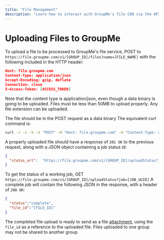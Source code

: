 ```yaml
---
title: "File Management"
description: "Learn how to interact with GroupMe's file CDN via the API."
---
```


# Uploading Files to GroupMe
To upload a file to be processed to GroupMe's file service, POST to `https://file.groupme.com/v1/[GROUP_ID]/files?name=[FILE_NAME]` with the  following included in the HTTP header:

```json
Host: file.groupme.com
Content-Type: application/json
Accept-Encoding: gzip, deflate
Connection: close
X-Access-Token: [ACCESS_TOKEN]
```

Note that the content type is application/json, even though a data binary is going to be uploaded. Files must be less than 50MB to upload properly. Any file extension can be uploaded.

The file should be in the POST request as a data binary
The equivalent curl command is: 

```bash
curl -i -s -k -X "POST" -H "Host: file.groupme.com" -H "Content-Type: application/json" -H "X-Access-Token: [ACCESS_TOKEN]" -H "Accept-Encoding: gzip, deflate" -H "Connection: close" --data-binary @[FILE_NAME] https://file.groupme.com/v1/[GROUP_ID]/files?name=[FILE_NAME]
```

A properly uploaded file should have a response of `201 OK` to the previous request, along with a JSON object containing a job status id:
```json
{
  "status_url":  "https://file.groupme.com/v1/[GROUP_ID]/uploadStatus?job=[JOB_UUID]"
}
```

To get the status of a working job, GET `https://file.groupme.com/v1/[GROUP_ID]/uploadStatus?job=[JOB_UUID]`
A complete job will contain the following JSON in the response, with a header of `200 OK`:
```json
{
  "status":"complete",
  "file_id":"[FILE_ID]"
}
```

The completed file upload is ready to send as a file [attachment](attachments.md), using the `file_id` as a reference to the uploaded file. Files uploaded to one group may not be shared to another group
